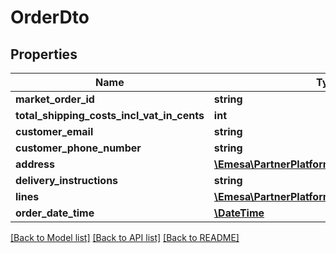# OrderDto

## Properties
Name | Type | Description | Notes
------------ | ------------- | ------------- | -------------
**market_order_id** | **string** |  | 
**total_shipping_costs_incl_vat_in_cents** | **int** |  | 
**customer_email** | **string** |  | [optional] 
**customer_phone_number** | **string** |  | [optional] 
**address** | [**\Emesa\PartnerPlatform\Model\AddressDto**](AddressDto.md) |  | 
**delivery_instructions** | **string** |  | [optional] 
**lines** | [**\Emesa\PartnerPlatform\Model\OrderLineDto[]**](OrderLineDto.md) |  | 
**order_date_time** | [**\DateTime**](\DateTime.md) |  | 

[[Back to Model list]](../../README.md#documentation-for-models) [[Back to API list]](../../README.md#documentation-for-api-endpoints) [[Back to README]](../../README.md)

